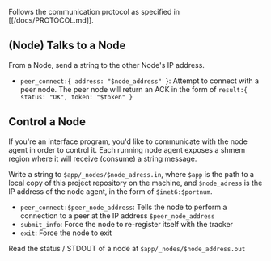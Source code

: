 Follows the communication protocol as specified in [[/docs/PROTOCOL.md]].

## (Node) Talks to a Node

From a Node, send a string to the other Node's IP address.

- `peer_connect:{ address: "$node_address" }`: Attempt to connect with a peer node. The peer node will return an ACK in the form of `result:{ status: "OK", token: "$token" }`

## Control a Node

If you're an interface program, you'd like to communicate with the node agent in order to control it. Each running node agent exposes a shmem region where it will receive (consume) a string message.

Write a string to `$app/_nodes/$node_adress.in`, where `$app` is the path to a local copy of this project repository on the machine, and `$node_adress` is the IP address of the node agent, in the form of `$inet6:$portnum`.

- `peer_connect:$peer_node_address`: Tells the node to perform a connection to a peer at the IP address `$peer_node_address`
- `submit_info`: Force the node to re-register itself with the tracker
- `exit`: Force the node to exit

Read the status / STDOUT of a node at `$app/_nodes/$node_address.out`